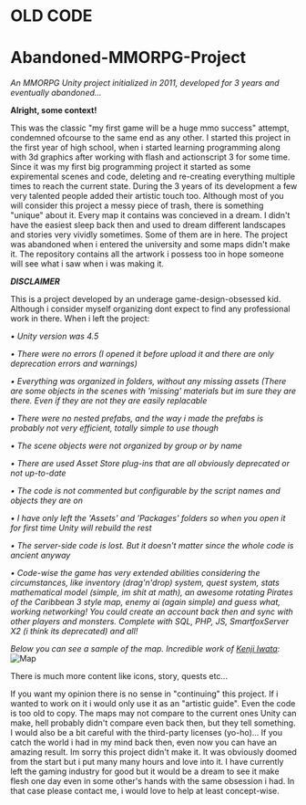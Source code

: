 # OLD CODE

# Abandoned-MMORPG-Project
*An MMORPG Unity project initialized in 2011, developed for 3 years and eventually abandoned...*

**Alright, some context!**

This was the classic "my first game will be a huge mmo success" attempt, condemned ofcourse to the same end as any other. I started this project in the first year of high school, when i started learning programming along with 3d graphics after working with flash and actionscript 3 for some time. Since it was my first big programming project it started as some expiremental scenes and code, deleting and re-creating everything multiple times to reach the current state. During the 3 years of its development a few very talented people added their artistic touch too. Although most of you will consider this project a messy piece of trash, there is something "unique" about it. Every map it contains was concieved in a dream. I didn't have the easiest sleep back then and used to dream different landscapes and stories very vividly sometimes. Some of them are in here. The project was abandoned when i entered the university and some maps didn't make it. The repository contains all the artwork i possess too in hope someone will see what i saw when i was making it.

***DISCLAIMER***

This is a project developed by an underage game-design-obsessed kid. Although i consider myself organizing dont expect to find any professional work in there. When i left the project:

*• Unity version was 4.5*

*• There were no errors (I opened it before upload it and there are only deprecation errors and warnings)*

*• Everything was organized in folders, without any missing assets (There are some objects in the scenes with 'missing' materials but im sure they are there. Even if they are not they are easily replacable*

*• There were no nested prefabs, and the way i made the prefabs is probably not very efficient, totally simple to use though*

*• The scene objects were not organized by group or by name*

*• There are used Asset Store plug-ins that are all obviously deprecated or not up-to-date*

*• The code is not commented but configurable by the script names and objects they are on*

*• I have only left the 'Assets' and 'Packages' folders so when you open it for first time Unity will rebuild the rest*

*• The server-side code is lost. But it doesn't matter since the whole code is ancient anyway*

*• Code-wise the game has very extended abilities considering the circumstances, like inventory (drag'n'drop) system, quest system, stats mathematical model (simple, im shit at math), an awesome rotating Pirates of the Caribbean 3 style map, enemy ai (again simple) and guess what, working networking! You could create an account back then and sync with other players and monsters. Complete with SQL, PHP, JS, SmartfoxServer X2 (i think its deprecated) and all!*

*Below you can see a sample of the map. Incredible work of [Kenji Iwata](https://iwatakenji.wordpress.com/):*
![Map](https://github.com/Mistral-Designs/The_Abandoned_MMORPG_Project/blob/master/map.jpg?raw=true)

There is much more content like icons, story, quests etc...

If you want my opinion there is no sense in "continuing" this project. If i wanted to work on it i would only use it as an "artistic guide". Even the code is too old to copy. The maps may not compare to the current ones Unity can make, hell probably didn't compare even back then, but they tell something. I would also be a bit careful with the third-party licenses (yo-ho)... If you catch the world i had in my mind back then, even now you can have an amazing result. Im sorry this project didn't make it. It was obviously doomed from the start but i put many many hours and love into it. I have currently left the gaming industry for good but it would be a dream to see it make flesh one day even in some other's hands with the same obsession i had. In that case please contact me, i would love to help at least concept-wise.
